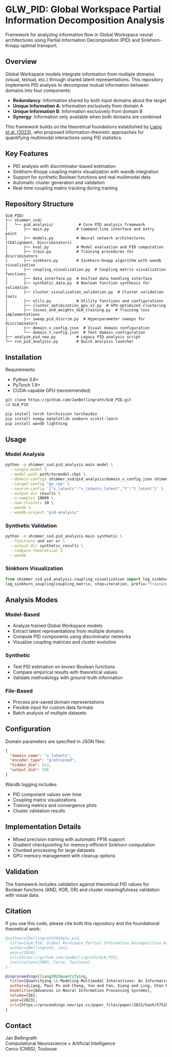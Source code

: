 # GLW_PID: Global Workspace Partial Information Decomposition Analysis

Framework for analyzing information flow in Global Workspace neural architectures using Partial Information Decomposition (PID) and Sinkhorn-Knopp optimal transport.

## Overview

Global Workspace models integrate information from multiple domains (visual, textual, etc.) through shared latent representations. This repository implements PID analysis to decompose mutual information between domains into four components:

- **Redundancy**: Information shared by both input domains about the target
- **Unique Information A**: Information exclusively from domain A
- **Unique Information B**: Information exclusively from domain B  
- **Synergy**: Information only available when both domains are combined

This framework builds on the theoretical foundations established by [Liang et al. (2023)](https://proceedings.neurips.cc/paper_files/paper/2023/hash/575286a73f238b6516ce0467d67eadb2-Abstract-Conference.html), who proposed information-theoretic approaches for quantifying multimodal interactions using PID statistics.

## Key Features

- PID analysis with discriminator-based estimation
- Sinkhorn-Knopp coupling matrix visualization with wandb integration
- Support for synthetic Boolean functions and real multimodal data
- Automatic cluster generation and validation
- Real-time coupling matrix tracking during training

## Repository Structure

```
GLW_PID/
├── shimmer_ssd/
│   └── pid_analysis/           # Core PID analysis framework
│       ├── main.py            # Command-line interface and entry point
│       ├── models.py          # Neural network architectures (CEAlignment, Discriminators)
│       ├── eval.py            # Model evaluation and PID computation
│       ├── train.py           # Training procedures for discriminators
│       ├── sinkhorn.py        # Sinkhorn-Knopp algorithm with wandb visualization
│       ├── coupling_visualization.py  # Coupling matrix visualization functions
│       ├── data_interface.py  # Unified data handling interface
│       ├── synthetic_data.py  # Boolean function synthesis for validation
│       ├── cluster_visualization_validation.py  # Cluster validation tools
│       ├── utils.py           # Utility functions and configurations
│       ├── cluster_optimization_gpu_v2.py  # GPU-optimized clustering
│       ├── losses_and_weights_GLW_training.py  # Training loss implementations
│       ├── sweep_pid_discrim.py  # Hyperparameter sweeps for discriminators
│       ├── domain_v_config.json  # Visual domain configuration
│       └── domain_t_config.json  # Text domain configuration
├── analyze_pid_new.py         # Legacy PID analysis script
└── run_pid_analysis.py        # Quick analysis launcher
```

## Installation

Requirements:
- Python 3.8+
- PyTorch 1.9+
- CUDA-capable GPU (recommended)

```bash
git clone https://github.com/JanBellingrath/GLW_PID.git
cd GLW_PID

pip install torch torchvision torchaudio
pip install numpy matplotlib seaborn scikit-learn
pip install wandb lightning
```

## Usage

### Model Analysis
```bash
python -m shimmer_ssd.pid_analysis.main model \
  --single-model \
  --model-path path/to/model.ckpt \
  --domain-configs shimmer_ssd/pid_analysis/domain_v_config.json shimmer_ssd/pid_analysis/domain_t_config.json \
  --target-config "gw_rep" \
  --source-config '{"v_latents":"v_latents_latent","t":"t_latent"}' \
  --output-dir results \
  --n-samples 10000 \
  --num-clusters 20 \
  --wandb \
  --wandb-project "pid-analysis"
```

### Synthetic Validation
```bash
python -m shimmer_ssd.pid_analysis.main synthetic \
  --functions and xor or \
  --output-dir synthetic_results \
  --compare-theoretical \
  --wandb
```

### Sinkhorn Visualization
```python
from shimmer_ssd.pid_analysis.coupling_visualization import log_sinkhorn_coupling
log_sinkhorn_coupling(coupling_matrix, step=iteration, prefix="training")
```

## Analysis Modes

### Model-Based
- Analyze trained Global Workspace models
- Extract latent representations from multiple domains
- Compute PID components using discriminator networks
- Visualize coupling matrices and cluster evolution

### Synthetic 
- Test PID estimation on known Boolean functions
- Compare empirical results with theoretical values
- Validate methodology with ground-truth information

### File-Based
- Process pre-saved domain representations
- Flexible input for custom data formats
- Batch analysis of multiple datasets

## Configuration

Domain parameters are specified in JSON files:
```json
{
  "domain_name": "v_latents",
  "encoder_type": "pretrained",
  "hidden_dim": 512,
  "output_dim": 256
}
```

Wandb logging includes:
- PID component values over time
- Coupling matrix visualizations
- Training metrics and convergence plots
- Cluster validation results

## Implementation Details

- Mixed precision training with automatic FP16 support
- Gradient checkpointing for memory-efficient Sinkhorn computation
- Chunked processing for large datasets
- GPU memory management with cleanup options

## Validation

The framework includes validation against theoretical PID values for Boolean functions (AND, XOR, OR) and cluster meaningfulness validation with visual data.

## Citation

If you use this code, please cite both this repository and the foundational theoretical work:

```bibtex
@software{bellingrath2024glw_pid,
  title={GLW_PID: Global Workspace Partial Information Decomposition Analysis},
  author={Bellingrath, Jan},
  year={2024},
  url={https://github.com/JanBellingrath/GLW_PID},
  institution={CNRS, Cerco, Toulouse}
}

@inproceedings{liang2023quantifying,
  title={Quantifying \& Modeling Multimodal Interactions: An Information Decomposition Framework},
  author={Liang, Paul Pu and Cheng, Yun and Fan, Xiang and Ling, Chun Kai and Nie, Suzanne and Chen, Richard and Deng, Zihao and Allen, Nicholas and Auerbach, Randy and Mahmood, Faisal and Salakhutdinov, Ruslan and Morency, Louis-Philippe},
  booktitle={Advances in Neural Information Processing Systems},
  volume={36},
  year={2023},
  url={https://proceedings.neurips.cc/paper_files/paper/2023/hash/575286a73f238b6516ce0467d67eadb2-Abstract-Conference.html}
}
```

## Contact

Jan Bellingrath  
Computational Neuroscience × Artificial Intelligence  
Cerco (CNRS), Toulouse 